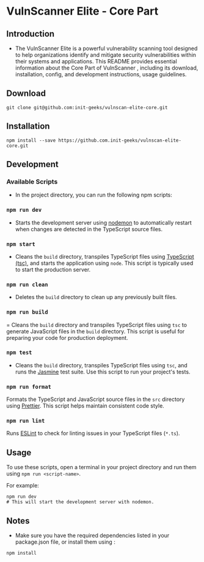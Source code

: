 # VulnScanner Elite - Core Part

## Introduction 
- The VulnScanner Elite is a powerful vulnerability scanning tool designed to help organizations identify and mitigate security vulnerabilities within their systems and applications. This README provides essential information about the Core Part of VulnScanner , including its download, installation, config, and development instructions, usage guidelines.

## Download 

```shell
git clone git@github.com:init-geeks/vulnscan-elite-core.git
```


## Installation
```shell
npm install --save https://github.com.init-geeks/vulnscan-elite-core.git
```

## Development

### Available Scripts

- In the project directory, you can run the following npm scripts:

### `npm run dev`

- Starts the development server using [nodemon](https://www.npmjs.com/package/nodemon) to automatically restart when changes are detected in the TypeScript source files.

### `npm start`

- Cleans the `build` directory, transpiles TypeScript files using [TypeScript (tsc)](https://www.npmjs.com/package/typescript), and starts the application using `node`. This script is typically used to start the production server.

### `npm run clean`

- Deletes the `build` directory to clean up any previously built files.

### `npm run build`

= Cleans the `build` directory and transpiles TypeScript files using `tsc` to generate JavaScript files in the `build` directory. This script is useful for preparing your code for production deployment.

### `npm test`

- Cleans the `build` directory, transpiles TypeScript files using `tsc`, and runs the [Jasmine](https://jasmine.github.io/) test suite. Use this script to run your project's tests.

### `npm run format`

Formats the TypeScript and JavaScript source files in the `src` directory using [Prettier](https://prettier.io/). This script helps maintain consistent code style.

### `npm run lint`

Runs [ESLint](https://eslint.org/) to check for linting issues in your TypeScript files (`*.ts`).

## Usage

To use these scripts, open a terminal in your project directory and run them using `npm run <script-name>`. 

For example:

```shell
npm run dev
# This will start the development server with nodemon.
```

## Notes

- Make sure you have the required dependencies listed in your package.json file, or install them using :
```shell
npm install 
```
